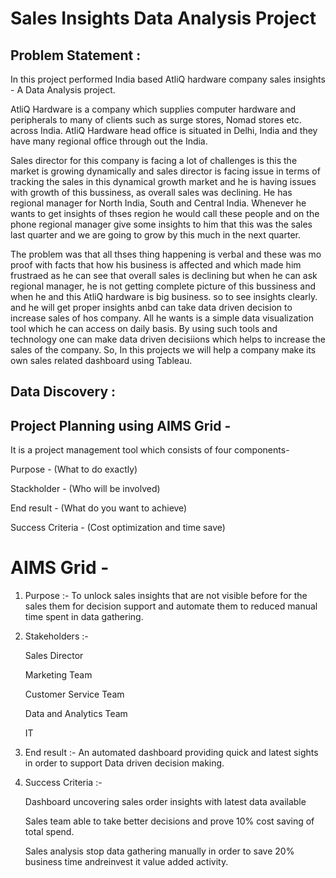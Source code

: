 # Sales Insights Data Analysis Project

## Problem Statement :
In this project performed India based AtliQ hardware company sales insights - A Data Analysis project.

AtliQ Hardware is a company which supplies computer hardware and peripherals to many of clients such as surge stores, Nomad stores etc. across India. AtliQ Hardware head office is situated in Delhi, India and they have many regional office through out the India.

Sales director for this company is facing a lot of challenges is this the market is growing dynamically and sales director is facing issue in terms of tracking the sales in this dynamical growth market and he is having issues with growth of this bussiness, as overall sales was declining. He has regional manager for North India, South and Central India. Whenever he wants to get insights of thses region he would call these people and on the phone regional manager give some insights to him that this was the sales last quarter and we are going to grow by this much in the next quarter.

The problem was that all thses thing happening is verbal and these was mo proof with facts that how his business is affected and which made him frustraed as he can see that overall sales is declining but when he can ask regional manager, he is not getting complete picture of this bussiness and when he and this AtliQ hardware is big business. so to see insights clearly. and he will get proper insights anbd can take data driven decision to increase sales of hos company. All he wants is a simple data visualization tool which he can access on daily basis. By using such tools and technology one can make data driven decisiions which helps to increase the sales of the company. So, In this projects we will help a company make its own sales related dashboard using Tableau.

## Data Discovery :

## Project Planning using AIMS Grid -

It is a project management tool which consists of four components-

Purpose - (What to do exactly)

Stackholder - (Who will be involved)

End result - (What do you want to achieve)

Success Criteria - (Cost optimization and time save)

# AIMS Grid -

1. Purpose :- To unlock sales insights that are not visible before for the sales them for decision support and automate them to reduced manual time spent in data gathering.

2. Stakeholders :-

   Sales Director

   Marketing Team

   Customer Service Team

   Data and Analytics Team

   IT

3. End result :- An automated dashboard providing quick and latest sights in order to support Data driven decision making.

4. Success Criteria :-

    Dashboard uncovering sales order insights with latest data available

    Sales team able to take better decisions and prove 10% cost saving of total spend.

    Sales analysis stop data gathering manually in order to save 20% business time andreinvest it value added activity.
